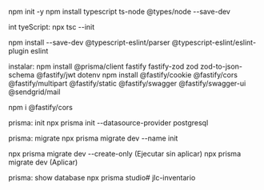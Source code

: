 npm init -y
npm install typescript ts-node @types/node --save-dev

int tyeScript:
npx tsc --init

npm install --save-dev @typescript-eslint/parser @typescript-eslint/eslint-plugin eslint

instalar: 
npm install @prisma/client fastify fastify-zod zod zod-to-json-schema @fastify/jwt dotenv
npm install @fastify/cookie @fastify/cors @fastify/multipart @fastify/static @fastify/swagger @fastify/swagger-ui @sendgrid/mail

npm i @fastify/cors

prisma: init
npx prisma init --datasource-provider postgresql

prisma: migrate
npx prisma migrate dev --name init

npx prisma migrate dev --create-only (Ejecutar sin aplicar)
npx prisma migrate dev (Aplicar)

prisma: show database
npx prisma studio# jlc-inventario
